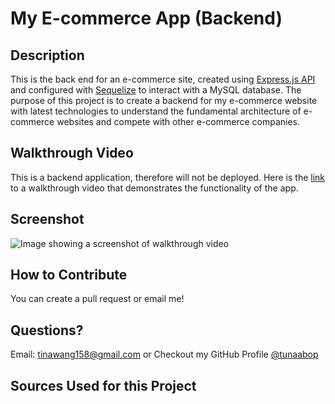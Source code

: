 # My E-commerce App (Backend)


## Description

This is the back end for an e-commerce site, created using [Express.js API](https://expressjs.com/en/api.html) and configured with [Sequelize](https://sequelize.org/docs/v6/getting-started/) to interact with a MySQL database. The purpose of this project is to create a backend for my e-commerce website with latest technologies to understand the fundamental architecture of e-commerce websites and compete with other e-commerce companies. 


## Walkthrough Video
This is a backend application, therefore will not be deployed. Here is the [link](https://drive.google.com/file/d/1s6aVixBZvn7HD6kKfANeYX4WII3avUOJ/view) to a walkthrough video that demonstrates the functionality of the app. 


## Screenshot

![Image showing a screenshot of walkthrough video](./deliverable/screenshot.png)


## How to Contribute <a name="contribute"/>

You can create a pull request or email me! 
  
## Questions? <a name="questions"/>

Email: tinawang158@gmail.com or
Checkout my GitHub Profile [@tunaabop](https://github.com/tunaabop)

## Sources Used for this Project
